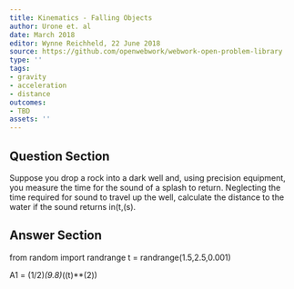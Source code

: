 ```yaml
---
title: Kinematics - Falling Objects
author: Urone et. al
date: March 2018
editor: Wynne Reichheld, 22 June 2018
source: https://github.com/openwebwork/webwork-open-problem-library
type: ''
tags:
- gravity
- acceleration
- distance
outcomes:
- TBD
assets: ''
---
```


## Question Section 

Suppose you drop a rock into a dark well and, using precision equipment, you measure the time for the sound of a splash to return. Neglecting the time required for sound to travel up the well, calculate the distance to the water if the sound returns in(t,(s).



## Answer Section

from random import randrange
t = randrange(1.5,2.5,0.001)

A1 = (1/2)*(9.8)*((t)**(2))